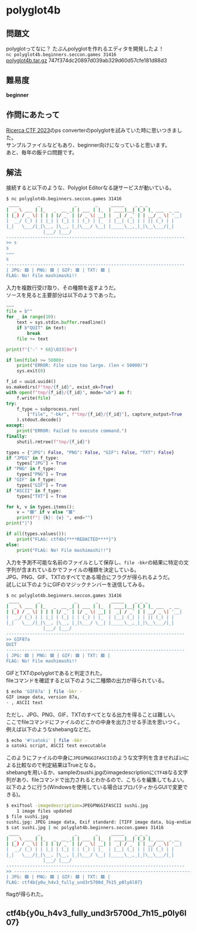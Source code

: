 # polyglot4b

## 問題文
polyglotってなに？ たぶんpolyglotを作れるエディタを開発したよ！  
`nc polyglot4b.beginners.seccon.games 31416`  
[polyglot4b.tar.gz](files/polyglot4b.tar.gz) 747f374dc20897d039ab329d60d57cfe181d88d3  

## 難易度
**beginner**  

## 作問にあたって
[Ricerca CTF 2023](https://2023.ctf.ricsec.co.jp/)のps converterのpolyglotを試みていた時に思いつきました。  
サンプルファイルなどもあり、beginner向けになっていると思います。  
あと、毎年の飯テロ問題です。  

## 解法
接続すると以下のような、Polyglot Editorなる謎サービスが動いている。  
```bash
$ nc polyglot4b.beginners.seccon.games 31416
 ____       _             _       _     _____    _ _ _
|  _ \ ___ | |_   _  __ _| | ___ | |_  | ____|__| (_) |_ ___  _ __
| |_) / _ \| | | | |/ _` | |/ _ \| __| |  _| / _` | | __/ _ \| '__|
|  __/ (_) | | |_| | (_| | | (_) | |_  | |__| (_| | | || (_) | |
|_|   \___/|_|\__, |\__, |_|\___/ \__| |_____\__,_|_|\__\___/|_|
              |___/ |___/
--------------------------------------------------------------------
>> s
s
~~~
s
--------------------------------------------------------------------
| JPG: 🟥 | PNG: 🟥 | GIF: 🟥 | TXT: 🟩 |
FLAG: No! File mashimashi!!
```
入力を複数行受け取り、その種類を返すようだ。  
ソースを見ると主要部分は以下のようであった。  
```python
~~~
file = b""
for _ in range(10):
    text = sys.stdin.buffer.readline()
    if b"QUIT" in text:
        break
    file += text

print(f"{'-' * 68}\033[0m")

if len(file) >= 50000:
    print("ERROR: File size too large. (len < 50000)")
    sys.exit(0)

f_id = uuid.uuid4()
os.makedirs(f"tmp/{f_id}", exist_ok=True)
with open(f"tmp/{f_id}/{f_id}", mode="wb") as f:
    f.write(file)
try:
    f_type = subprocess.run(
        ["file", "-bkr", f"tmp/{f_id}/{f_id}"], capture_output=True
    ).stdout.decode()
except:
    print("ERROR: Failed to execute command.")
finally:
    shutil.rmtree(f"tmp/{f_id}")

types = {"JPG": False, "PNG": False, "GIF": False, "TXT": False}
if "JPEG" in f_type:
    types["JPG"] = True
if "PNG" in f_type:
    types["PNG"] = True
if "GIF" in f_type:
    types["GIF"] = True
if "ASCII" in f_type:
    types["TXT"] = True

for k, v in types.items():
    v = "🟩" if v else "🟥"
    print(f"| {k}: {v} ", end="")
print("|")

if all(types.values()):
    print("FLAG: ctf4b{****REDACTED****}")
else:
    print("FLAG: No! File mashimashi!!")
```
入力を予測不可能な名前のファイルとして保存し、`file -bkr`の結果に特定の文字列が含まれているかでファイルの種類を決定している。  
JPG、PNG、GIF、TXTのすべてである場合にフラグが得られるようだ。  
試しに以下のようにGIFのマジックナンバーを送信してみる。  
```bash
$ nc polyglot4b.beginners.seccon.games 31416
 ____       _             _       _     _____    _ _ _
|  _ \ ___ | |_   _  __ _| | ___ | |_  | ____|__| (_) |_ ___  _ __
| |_) / _ \| | | | |/ _` | |/ _ \| __| |  _| / _` | | __/ _ \| '__|
|  __/ (_) | | |_| | (_| | | (_) | |_  | |__| (_| | | || (_) | |
|_|   \___/|_|\__, |\__, |_|\___/ \__| |_____\__,_|_|\__\___/|_|
              |___/ |___/
--------------------------------------------------------------------
>> GIF87a
QUIT
--------------------------------------------------------------------
| JPG: 🟥 | PNG: 🟥 | GIF: 🟩 | TXT: 🟩 |
FLAG: No! File mashimashi!!
```
GIFとTXTのpolyglotであると判定された。  
fileコマンドを確認すると以下のように二種類の出力が得られている。  
```bash
$ echo 'GIF87a' | file -bkr -
GIF image data, version 87a,
- , ASCII text
```
ただし、JPG、PNG、GIF、TXTのすべてとなる出力を得ることは難しい。  
ここでfileコマンドにファイルのどこかの中身を出力させる手法を思いつく。  
例えば以下のようなshebangなどだ。  
```bash
$ echo '#!satoki' | file -bkr -
a satoki script, ASCII text executable
```
このようにファイルの中身に`JPEGPNGGIFASCII`のような文字列を含ませれば`in`による比較なので判定結果はTrueとなる。  
shebangを用いるか、sampleのsushi.jpgのimagedescriptionに`CTF4B`なる文字列があり、fileコマンドで出力されるとわかるので、こちらを編集してもよい。  
以下のように行う(Windowsを使用している場合はプロパティからGUIで変更できる)。  
```bash
$ exiftool -imagedescription=JPEGPNGGIFASCII sushi.jpg
    1 image files updated
$ file sushi.jpg
sushi.jpg: JPEG image data, Exif standard: [TIFF image data, big-endian, direntries=4, description=JPEGPNGGIFASCII], baseline, precision 8, 1404x790, components 3
$ cat sushi.jpg | nc polyglot4b.beginners.seccon.games 31416
 ____       _             _       _     _____    _ _ _
|  _ \ ___ | |_   _  __ _| | ___ | |_  | ____|__| (_) |_ ___  _ __
| |_) / _ \| | | | |/ _` | |/ _ \| __| |  _| / _` | | __/ _ \| '__|
|  __/ (_) | | |_| | (_| | | (_) | |_  | |__| (_| | | || (_) | |
|_|   \___/|_|\__, |\__, |_|\___/ \__| |_____\__,_|_|\__\___/|_|
              |___/ |___/
--------------------------------------------------------------------
>> --------------------------------------------------------------------
| JPG: 🟩 | PNG: 🟩 | GIF: 🟩 | TXT: 🟩 |
FLAG: ctf4b{y0u_h4v3_fully_und3r5700d_7h15_p0ly6l07}
```
flagが得られた。  

## ctf4b{y0u_h4v3_fully_und3r5700d_7h15_p0ly6l07}